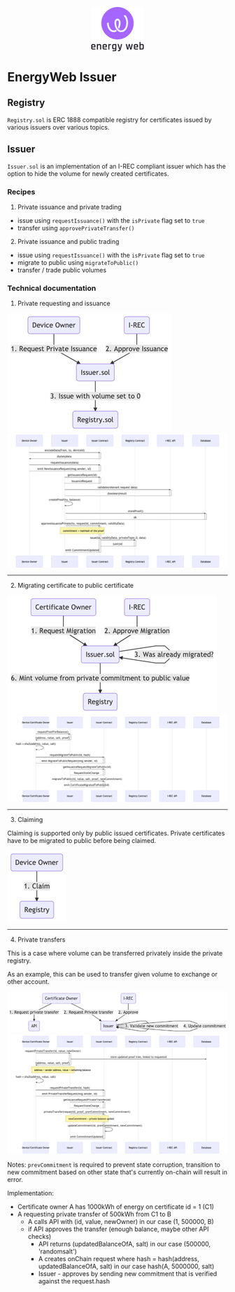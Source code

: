 <p align="center">
  <a href="https://www.energyweb.org" target="blank"><img src="../../../docs/images/EW.png" width="120" alt="Energy Web Foundation Logo" /></a>
</p>

# EnergyWeb Issuer

## Registry

`Registry.sol` is ERC 1888 compatible registry for certificates issued by various issuers over various topics.

## Issuer

`Issuer.sol` is an implementation of an I-REC compliant issuer which has the option to hide the volume for newly created certificates.

### Recipes

1) Private issuance and private trading
  - issue using `requestIssuance()` with the `isPrivate` flag set to `true`
  - transfer using `approvePrivateTransfer()`

2) Private issuance and public trading
  - issue using `requestIssuance()` with the `isPrivate` flag set to `true`
  - migrate to public using `migrateToPublic()`
  - transfer / trade public volumes

### Technical documentation

1) Private requesting and issuance

![Private issuance request](docs/1_request_private_issuance.png)
![Private issuance sequence](docs/2_private_issuance_sequence.png)

---
2) Migrating certificate to public certificate

![Migrations Private->Public certificate](docs/3_migration_privpub.png)
![Migrations Private->Public certificate sequence](docs/4_sequence_migration_privpub.png)

---
3) Claiming

Claiming is supported only by public issued certificates. Private certificates have to be migrated to public before being claimed.

![Claiming](docs/5_claiming.png)

---
4) Private transfers

This is a case where volume can be transferred privately inside the private registry. 

As an example, this can be used to transfer given volume to exchange or other account.

![Private Transfer](docs/6_private_transfer.png)
![Private Transfer sequence](docs/7_private_transfer_sequence.png)

Notes:
`prevCommitment` is required to prevent state corruption, transition to new commitment based on other state that's currently on-chain will result in error.

Implementation:
- Certificate owner A has 1000kWh of energy on certificate id = 1 (C1)
- A requesting private transfer of 500kWh from C1 to B
  - A calls API with (id, value, newOwner) in our case (1, 500000, B)
  - if API approves the transfer (enough balance, maybe other API checks)
    - API returns (updatedBalanceOfA, salt) in our case (500000, 'randomsalt')
    - A creates onChain request where hash = hash(address, updatedBalanceOfA, salt) in our case hash(A, 5000000, salt)
    - Issuer - approves by sending new commitment that is verified against the request.hash 